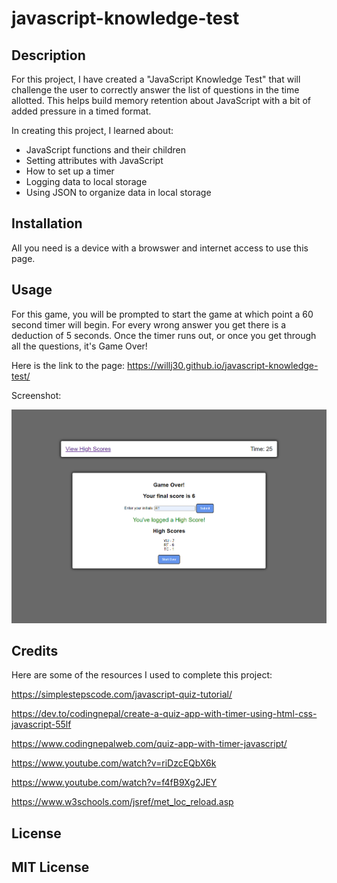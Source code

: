 # javascript-knowledge-test

## Description

For this project, I have created a "JavaScript Knowledge Test" that will challenge the user to correctly answer the list of questions in the time allotted. This helps build memory retention about JavaScript with a bit of added pressure in a timed format. 

In creating this project, I learned about:

- JavaScript functions and their children
- Setting attributes with JavaScript
- How to set up a timer
- Logging data to local storage
- Using JSON to organize data in local storage

## Installation

All you need is a device with a browswer and internet access to use this page.

## Usage

For this game, you will be prompted to start the game at which point a 60 second timer will begin. For every wrong answer you get there is a deduction of 5 seconds. Once the timer runs out, or once you get through all the questions, it's Game Over!

Here is the link to the page: https://willj30.github.io/javascript-knowledge-test/

Screenshot:

![alt text](./assets/Images/javascript-knowledge-test-screenshot.png)

## Credits

Here are some of the resources I used to complete this project:

https://simplestepscode.com/javascript-quiz-tutorial/

https://dev.to/codingnepal/create-a-quiz-app-with-timer-using-html-css-javascript-55lf

https://www.codingnepalweb.com/quiz-app-with-timer-javascript/

https://www.youtube.com/watch?v=riDzcEQbX6k

https://www.youtube.com/watch?v=f4fB9Xg2JEY

https://www.w3schools.com/jsref/met_loc_reload.asp

## License

MIT License
---
